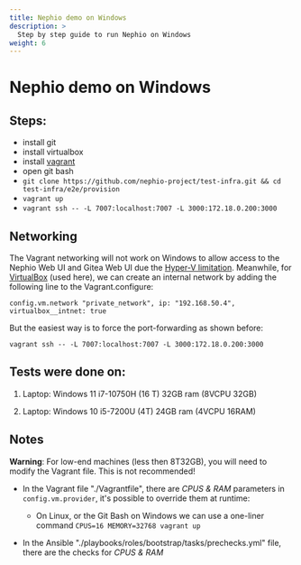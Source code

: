 ```yaml
---
title: Nephio demo on Windows
description: >
  Step by step guide to run Nephio on Windows
weight: 6
---
```


# Nephio demo on Windows

## Steps:
- install git
- install virtualbox
- install [vagrant](https://developer.hashicorp.com/vagrant/docs/installation)
- open git bash
- `git clone https://github.com/nephio-project/test-infra.git && cd test-infra/e2e/provision`
- `vagrant up`
- `vagrant ssh -- -L 7007:localhost:7007 -L 3000:172.18.0.200:3000`

## Networking

The Vagrant networking will not work on Windows to allow access to the Nephio
Web UI and Gitea Web UI due the [Hyper-V
limitation](https://developer.hashicorp.com/vagrant/docs/providers/hyperv/limitations#limited-networking).
Meanwhile, for
[VirtualBox](https://developer.hashicorp.com/vagrant/docs/providers/virtualbox/networking#virtualbox-nic-type)
(used here), we can create an internal network by adding the following line to
the Vagrant.configure:

`config.vm.network "private_network", ip: "192.168.50.4", virtualbox__intnet: true`

But the easiest way is to force the port-forwarding as shown before:

`vagrant ssh -- -L 7007:localhost:7007 -L 3000:172.18.0.200:3000`

## Tests were done on:

1. Laptop: Windows 11 i7-10750H (16 T) 32GB ram (8VCPU 32GB)

2. Laptop: Windows 10 i5-7200U (4T) 24GB ram (4VCPU 16RAM)

## Notes

**Warning**: For low-end machines (less then 8T32GB), you will need to modify
the Vagrant file. This is not recommended!

- In the Vagrant file "./Vagrantfile", there are *CPUS & RAM* parameters in
  `config.vm.provider`, it's possible to override them at runtime:
  - On Linux, or the Git Bash on Windows we can use a one-liner command `CPUS=16
  MEMORY=32768 vagrant up`

- In the Ansible "./playbooks/roles/bootstrap/tasks/prechecks.yml" file, there
  are the checks for *CPUS & RAM*
